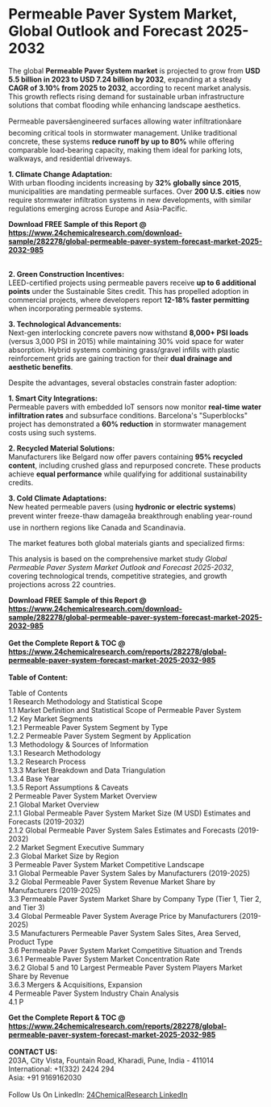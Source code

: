 <h1>Permeable Paver System Market, Global Outlook and Forecast 2025-2032</h1><p>The global <strong>Permeable Paver System market</strong> is projected to grow from <strong>USD 5.5 billion in 2023 to USD 7.24 billion by 2032</strong>, expanding at a steady <strong>CAGR of 3.10% from 2025 to 2032</strong>, according to recent market analysis. This growth reflects rising demand for sustainable urban infrastructure solutions that combat flooding while enhancing landscape aesthetics.</p><p>Permeable paversâengineered surfaces allowing water infiltrationâare becoming critical tools in stormwater management. Unlike traditional concrete, these systems <strong>reduce runoff by up to 80%</strong> while offering comparable load-bearing capacity, making them ideal for parking lots, walkways, and residential driveways.</p><p><strong>1. Climate Change Adaptation:</strong><br>
With urban flooding incidents increasing by <strong>32% globally since 2015</strong>, municipalities are mandating permeable surfaces. Over <strong>200 U.S. cities</strong> now require stormwater infiltration systems in new developments, with similar regulations emerging across Europe and Asia-Pacific.</p><div><b>Download FREE Sample of this Report @ 
            <a href="https://www.24chemicalresearch.com/download-sample/282278/global-permeable-paver-system-forecast-market-2025-2032-985">
            https://www.24chemicalresearch.com/download-sample/282278/global-permeable-paver-system-forecast-market-2025-2032-985</a></b></div><br><p><strong>2. Green Construction Incentives:</strong><br>
LEED-certified projects using permeable pavers receive <strong>up to 6 additional points</strong> under the Sustainable Sites credit. This has propelled adoption in commercial projects, where developers report <strong>12-18% faster permitting</strong> when incorporating permeable systems.</p><p><strong>3. Technological Advancements:</strong><br>
Next-gen interlocking concrete pavers now withstand <strong>8,000+ PSI loads</strong> (versus 3,000 PSI in 2015) while maintaining 30% void space for water absorption. Hybrid systems combining grass/gravel infills with plastic reinforcement grids are gaining traction for their <strong>dual drainage and aesthetic benefits</strong>.</p><p>Despite the advantages, several obstacles constrain faster adoption:</p><p><strong>1. Smart City Integrations:</strong><br>
Permeable pavers with embedded IoT sensors now monitor <strong>real-time water infiltration rates</strong> and subsurface conditions. Barcelona's "Superblocks" project has demonstrated a <strong>60% reduction</strong> in stormwater management costs using such systems.</p><p><strong>2. Recycled Material Solutions:</strong><br>
Manufacturers like Belgard now offer pavers containing <strong>95% recycled content</strong>, including crushed glass and repurposed concrete. These products achieve <strong>equal performance</strong> while qualifying for additional sustainability credits.</p><p><strong>3. Cold Climate Adaptations:</strong><br>
New heated permeable pavers (using <strong>hydronic or electric systems</strong>) prevent winter freeze-thaw damageâa breakthrough enabling year-round use in northern regions like Canada and Scandinavia.</p><p>The market features both global materials giants and specialized firms:</p><p>This analysis is based on the comprehensive market study <em>Global Permeable Paver System Market Outlook and Forecast 2025-2032</em>, covering technological trends, competitive strategies, and growth projections across 22 countries.</p><div><b>Download FREE Sample of this Report @ 
            <a href="https://www.24chemicalresearch.com/download-sample/282278/global-permeable-paver-system-forecast-market-2025-2032-985">
            https://www.24chemicalresearch.com/download-sample/282278/global-permeable-paver-system-forecast-market-2025-2032-985</a></b></div><br><div><b>Get the Complete Report & TOC @ 
            <a href="https://www.24chemicalresearch.com/reports/282278/global-permeable-paver-system-forecast-market-2025-2032-985">
            https://www.24chemicalresearch.com/reports/282278/global-permeable-paver-system-forecast-market-2025-2032-985</a></b></div><br>
            <b>Table of Content:</b><p>Table of Contents<br />
1 Research Methodology and Statistical Scope<br />
1.1 Market Definition and Statistical Scope of Permeable Paver System<br />
1.2 Key Market Segments<br />
1.2.1 Permeable Paver System Segment by Type<br />
1.2.2 Permeable Paver System Segment by Application<br />
1.3 Methodology & Sources of Information<br />
1.3.1 Research Methodology<br />
1.3.2 Research Process<br />
1.3.3 Market Breakdown and Data Triangulation<br />
1.3.4 Base Year<br />
1.3.5 Report Assumptions & Caveats<br />
2 Permeable Paver System Market Overview<br />
2.1 Global Market Overview<br />
2.1.1 Global Permeable Paver System Market Size (M USD) Estimates and Forecasts (2019-2032)<br />
2.1.2 Global Permeable Paver System Sales Estimates and Forecasts (2019-2032)<br />
2.2 Market Segment Executive Summary<br />
2.3 Global Market Size by Region<br />
3 Permeable Paver System Market Competitive Landscape<br />
3.1 Global Permeable Paver System Sales by Manufacturers (2019-2025)<br />
3.2 Global Permeable Paver System Revenue Market Share by Manufacturers (2019-2025)<br />
3.3 Permeable Paver System Market Share by Company Type (Tier 1, Tier 2, and Tier 3)<br />
3.4 Global Permeable Paver System Average Price by Manufacturers (2019-2025)<br />
3.5 Manufacturers Permeable Paver System Sales Sites, Area Served, Product Type<br />
3.6 Permeable Paver System Market Competitive Situation and Trends<br />
3.6.1 Permeable Paver System Market Concentration Rate<br />
3.6.2 Global 5 and 10 Largest Permeable Paver System Players Market Share by Revenue<br />
3.6.3 Mergers & Acquisitions, Expansion<br />
4 Permeable Paver System Industry Chain Analysis<br />
4.1 P</p><div><b>Get the Complete Report & TOC @ 
            <a href="https://www.24chemicalresearch.com/reports/282278/global-permeable-paver-system-forecast-market-2025-2032-985">
            https://www.24chemicalresearch.com/reports/282278/global-permeable-paver-system-forecast-market-2025-2032-985</a></b></div><br><b>CONTACT US:</b><br>
            203A, City Vista, Fountain Road, Kharadi, Pune, India - 411014<br>
            International: +1(332) 2424 294<br>
            Asia: +91 9169162030 <br><br>
            Follow Us On LinkedIn: <a href="https://www.linkedin.com/company/24chemicalresearch/">24ChemicalResearch LinkedIn</a>